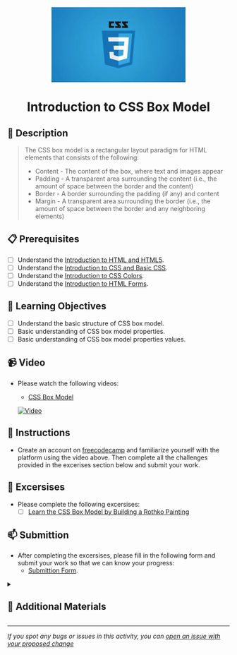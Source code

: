<div align="center">
    <img src="../images/css.jpg" alt="Logo" height="170" align="center">
    <h1 align="center">Introduction to CSS Box Model</h1>
</div>

## 📝 Description
> The CSS box model is a rectangular layout paradigm for HTML elements that consists of the following:
> - Content - The content of the box, where text and images appear
> - Padding - A transparent area surrounding the content (i.e., the amount of space between the border and the content)
> - Border - A border surrounding the padding (if any) and content
> - Margin - A transparent area surrounding the border (i.e., the amount of space between the border and any neighboring elements)

## 📋 Prerequisites
- [ ] Understand the [Introduction to HTML and HTML5](https://github.com/Kick-StartDev/web-development-basic-curriculum/blob/responsive-web-design/responsive-web-design/introduction-to-html-and-html5.md).
- [ ] Understand the [Introduction to CSS and Basic CSS](https://github.com/Kick-StartDev/web-development-basic-curriculum/blob/responsive-web-design/responsive-web-design/introduction-to-css-and-basic-css.md).
- [ ] Understand the [Introduction to CSS Colors](https://github.com/Kick-StartDev/web-development-basic-curriculum/blob/responsive-web-design/responsive-web-design/introduction-to-css-colors.md).
- [ ] Understand the [Introduction to HTML Forms](https://github.com/Kick-StartDev/web-development-basic-curriculum/blob/responsive-web-design/responsive-web-design/introduction-to-html-forms.md).

## 🎯 Learning Objectives
- [ ] Understand the basic structure of CSS box model.
- [ ] Basic understanding of CSS box model properties.
- [ ] Basic understanding of CSS box model properties values.

## 📹 Video

- Please watch the following videos:
    - <a href="https://www.youtube.com/watch?v=YIxOwIuWp3c"
    target="_blank">CSS Box Model</a>

    [![Video](https://img.youtube.com/vi/YIxOwIuWp3c/0.jpg)](https://www.youtube.com/watch?v=YIxOwIuWp3c)

## 🔧 Instructions
- Create an account on [freecodecamp](freecodecamp.org) and familiarize yourself with the platform using the video above.
Then complete all the challenges provided in the excerises section below and submit your work.

## 🚀 Excersises
- Please complete the following excersises:
    - [ ] [Learn the CSS Box Model by Building a Rothko Painting](https://www.freecodecamp.org/learn/2022/responsive-web-design/learn-the-css-box-model-by-building-a-rothko-painting/step-1)

## 📫 Submittion
- After completing the excersises, please fill in the following form and submit your work so that we can know your progress:
    - [Submittion Form](https://airtable.com/shrTKszJIyALWIPnb).

<details>
    <summary>
        <h2>📌 Additional Materials</h2>
    </summary>
    <hr style="height:1px;border-width:0;color:gray;background-color:dark">
    <i>
        These are all optional, but if you're interested in exploring this topic further, here are some resources to help you.
    </i>

<br>
    <ul>
        <li><a href="https://www.w3schools.com/css/css_boxmodel.asp" target="_blank">CSS Box Model</a></li>
        <li><a href="https://www.youtube.com/watch?v=rIO5326FgPE"
        target="_blank">CSS Box Model</a></li>
        <li><a href="https://www.youtube.com/watch?v=9DCpQG1KVGk" target="_blank">How to use freecodecamp</a></li>
    </ul>
</details>

------

_If you spot any bugs or issues in this activity, you can [open an issue with your proposed change](https://github.com/Kick-StartDev/web-development-basic-curriculum/issues/new)_